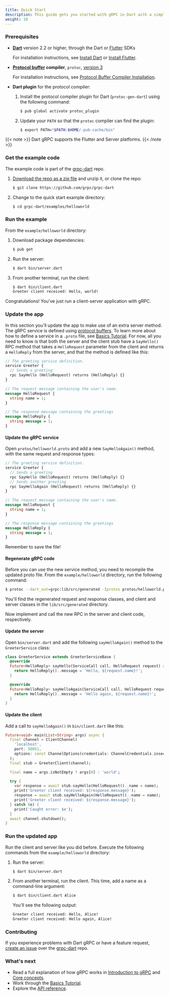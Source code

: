 ```yaml
---
title: Quick Start
description: This guide gets you started with gRPC in Dart with a simple working example.
weight: 10
---
```


### Prerequisites

- **[Dart][]** version 2.2 or higher, through the Dart or [Flutter][] SDKs

  For installation instructions, see [Install Dart][] or [Install Flutter][].

- **[Protocol buffer][pb] compiler**, `protoc`, [version 3][proto3]

  For installation instructions, see [Protocol Buffer Compiler
  Installation][pbc-install].

- **Dart plugin** for the protocol compiler:

   1. Install the protocol compiler plugin for Dart (`protoc-gen-dart`) using
      the following command:

      ```sh
      $ pub global activate protoc_plugin
      ```

   2. Update your `PATH` so that the `protoc` compiler can find the plugin:

      ```sh
      $ export PATH="$PATH:$HOME/.pub-cache/bin"
      ```

{{< note >}}
  Dart gRPC supports the Flutter and Server platforms.
{{< /note >}}

### Get the example code

The example code is part of the [grpc-dart][] repo.

 1. [Download the repo as a zip file][download] and unzip it, or clone
    the repo:

    ```sh
    $ git clone https://github.com/grpc/grpc-dart
    ```

 2. Change to the quick start example directory:

    ```sh
    $ cd grpc-dart/examples/helloworld
    ```

### Run the example

From the `example/helloworld` directory:

 1. Download package dependencies:

    ```sh
    $ pub get
    ```

 2. Run the server:

    ```sh
    $ dart bin/server.dart
    ```

 3. From another terminal, run the client:

    ```sh
    $ dart bin/client.dart
    Greeter client received: Hello, world!
    ```

Congratulations! You've just run a client-server application with gRPC.


### Update the app

In this section you'll update the app to make use of an extra server method. The
gRPC service is defined using [protocol buffers][pb]. To learn more about how to
define a service in a `.proto` file, see [Basics Tutorial][]. For now, all you
need to know is that both the server and the client stub have a `SayHello()` RPC
method that takes a `HelloRequest` parameter from the client and returns a
`HelloReply` from the server, and that the method is defined like this:

```protobuf
// The greeting service definition.
service Greeter {
  // Sends a greeting
  rpc SayHello (HelloRequest) returns (HelloReply) {}
}

// The request message containing the user's name.
message HelloRequest {
  string name = 1;
}

// The response message containing the greetings
message HelloReply {
  string message = 1;
}
```

#### Update the gRPC service

Open `protos/helloworld.proto` and add a new `SayHelloAgain()` method, with the
same request and response types:

```protobuf
// The greeting service definition.
service Greeter {
  // Sends a greeting
  rpc SayHello (HelloRequest) returns (HelloReply) {}
  // Sends another greeting
  rpc SayHelloAgain (HelloRequest) returns (HelloReply) {}
}

// The request message containing the user's name.
message HelloRequest {
  string name = 1;
}

// The response message containing the greetings
message HelloReply {
  string message = 1;
}
```

Remember to save the file!

#### Regenerate gRPC code

Before you can use the new service method, you need to recompile the updated
proto file. From the `example/helloworld` directory, run the following command:

```sh
$ protoc --dart_out=grpc:lib/src/generated -Iprotos protos/helloworld.proto
```

You'll find the regenerated request and response classes, and client and server
classes in the `lib/src/generated` directory.

Now implement and call the new RPC in the server and client code, respectively.

#### Update the server

Open `bin/server.dart` and add the following `sayHelloAgain()` method to the
`GreeterService` class:

```dart
class GreeterService extends GreeterServiceBase {
  @override
  Future<HelloReply> sayHello(ServiceCall call, HelloRequest request) async {
    return HelloReply()..message = 'Hello, ${request.name}!';
  }

  @override
  Future<HelloReply> sayHelloAgain(ServiceCall call, HelloRequest request) async {
    return HelloReply()..message = 'Hello again, ${request.name}!';
  }
}
```

#### Update the client

Add a call to `sayHelloAgain()` in `bin/client.dart` like this:

```dart
Future<void> main(List<String> args) async {
  final channel = ClientChannel(
    'localhost',
    port: 50051,
    options: const ChannelOptions(credentials: ChannelCredentials.insecure()),
  );
  final stub = GreeterClient(channel);

  final name = args.isNotEmpty ? args[0] : 'world';

  try {
    var response = await stub.sayHello(HelloRequest()..name = name);
    print('Greeter client received: ${response.message}');
    response = await stub.sayHelloAgain(HelloRequest()..name = name);
    print('Greeter client received: ${response.message}');
  } catch (e) {
    print('Caught error: $e');
  }
  await channel.shutdown();
}
```

### Run the updated app

Run the client and server like you did before. Execute the following commands
from the `example/helloworld` directory:

 1. Run the server:

    ```sh
    $ dart bin/server.dart
    ```

 2. From another terminal, run the client. This time, add a name as a command-line
    argument:

    ```sh
    $ dart bin/client.dart Alice
    ```

    You'll see the following output:

    ```sh
    Greeter client received: Hello, Alice!
    Greeter client received: Hello again, Alice!
    ```

### Contributing

If you experience problems with Dart gRPC or have a feature request, [create an
issue][issue] over the [grpc-dart][] repo.

### What's next

- Read a full explanation of how gRPC works in [Introduction to gRPC](/docs/what-is-grpc/introduction)
  and [Core concepts](/docs/what-is-grpc/core-concepts).
- Work through the [Basics Tutorial][].
- Explore the [API reference](../api).

[Dart]: https://dart.dev
[Basics Tutorial]: ../basics
[download]: https://github.com/grpc/grpc-dart/archive/master.zip
[Flutter]: https://flutter.dev
[github.com/google/protobuf/releases]: https://github.com/google/protobuf/releases
[grpc-dart]: https://github.com/grpc/grpc-dart
[Install Dart]: https://dart.dev/install
[Install Flutter]: https://flutter.dev/docs/get-started/install
[issue]: https://github.com/grpc/grpc-dart/issues/new
[pb]: https://developers.google.com/protocol-buffers
[proto3]: https://developers.google.com/protocol-buffers/docs/proto3
[pbc-install]: /docs/protoc-installation

